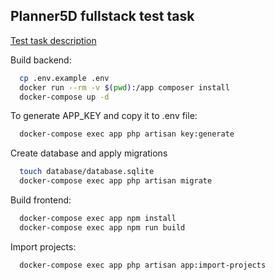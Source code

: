 ## Planner5D fullstack test task

[Test task description](test-task-description.md)

Build backend:
```sh
  cp .env.example .env
  docker run --rm -v $(pwd):/app composer install
  docker-compose up -d
```

To generate APP_KEY and copy it to .env file:
```sh
  docker-compose exec app php artisan key:generate
```

Create database and apply migrations
```sh
  touch database/database.sqlite
  docker-compose exec app php artisan migrate
```

Build frontend:
```sh
  docker-compose exec app npm install
  docker-compose exec app npm run build
```

Import projects:
```sh
  docker-compose exec app php artisan app:import-projects
```
